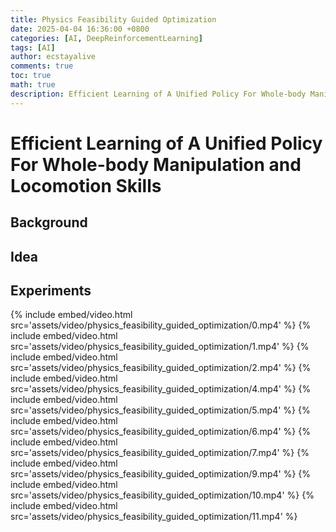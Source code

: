 ```yaml
---
title: Physics Feasibility Guided Optimization
date: 2025-04-04 16:36:00 +0800
categories: [AI, DeepReinforcementLearning]
tags: [AI]
author: ecstayalive
comments: true
toc: true
math: true
description: Efficient Learning of A Unified Policy For Whole-body Manipulation and Locomotion Skills
---
```


# Efficient Learning of A Unified Policy For Whole-body Manipulation and Locomotion Skills

## Background

## Idea

## Experiments

{% include embed/video.html src='assets/video/physics_feasibility_guided_optimization/0.mp4' %}
{% include embed/video.html src='assets/video/physics_feasibility_guided_optimization/1.mp4' %}
{% include embed/video.html src='assets/video/physics_feasibility_guided_optimization/2.mp4' %}
{% include embed/video.html src='assets/video/physics_feasibility_guided_optimization/4.mp4' %}
{% include embed/video.html src='assets/video/physics_feasibility_guided_optimization/5.mp4' %}
{% include embed/video.html src='assets/video/physics_feasibility_guided_optimization/6.mp4' %}
{% include embed/video.html src='assets/video/physics_feasibility_guided_optimization/7.mp4' %}
{% include embed/video.html src='assets/video/physics_feasibility_guided_optimization/9.mp4' %}
{% include embed/video.html src='assets/video/physics_feasibility_guided_optimization/10.mp4' %}
{% include embed/video.html src='assets/video/physics_feasibility_guided_optimization/11.mp4' %}
